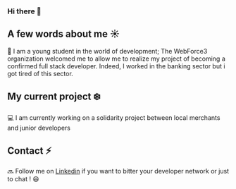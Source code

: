 ### Hi there 👋

## A few words about me :sunny:

:house_with_garden: I am a young student in the world of development; The WebForce3 organization welcomed me to allow me to realize my project of becoming a confirmed full stack developer. 
Indeed, I worked in the banking sector but i got tired of this sector.

## My current project :snowflake:

:computer: I am currently working on a solidarity project between local merchants and junior developers


## Contact :zap:

:soon: Follow me on [Linkedin](https://www.linkedin.com/in/julien-gallerand-33ab0712b/) if you want to bitter your developer network or just to chat ! 😄 
